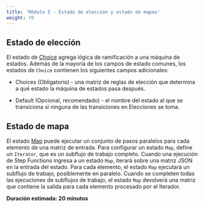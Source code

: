 ```yaml
---
title: 'Módulo 5 - Estado de elección y estado de mapeo'
weight: 70
---
```


## Estado de elección

El estado de [Choice](https://docs.aws.amazon.com/step-functions/latest/dg/amazon-states-language-choice-state.html) agrega lógica de ramificación a una máquina de estados. Además de la mayoría de los campos de estado comunes, los estados de `Choice` contienen los siguientes campos adicionales:

- Choices (Obligatorio) - una matriz de reglas de elección que determina a qué estado la máquina de estados pasa después.

- Default (Opcional, recomendado) - el nombre del estado al que se transiciona si ninguna de las transiciones en Elecciones se toma.

## Estado de mapa

El estado [Map](https://docs.aws.amazon.com/step-functions/latest/dg/amazon-states-language-map-state.html) puede ejecutar un conjunto de pasos paralelos para cada elemento de una matriz de entrada. Para configurar un estado `Map`, define un `Iterator`, que es un subflujo de trabajo completo. Cuando una ejecución de Step Functions ingresa a un estado `Map`, iterará sobre una matriz JSON en la entrada del estado. Para cada elemento, el estado `Map` ejecutará un subflujo de trabajo, posiblemente en paralelo. Cuando se completen todas las ejecuciones de subflujos de trabajo, el estado `Map` devolverá una matriz que contiene la salida para cada elemento procesado por el Iterador.

**Duración estimada: 20 minutos**
